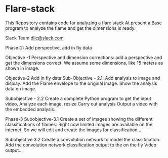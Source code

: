 # Flare-stack
This Repository contains code for analyzing a flare stack
At present a Base program to analyze the flame and get the dimensions is ready.

Slack Team dlic@slack.com

Phase-2: Add perspective, add in fly data

Objective -1 
Perspective and dimension corrections:
add a perspective and get the dimensions correct.
We assume some dimensions, like 15 meters as shown in image.

Objective-2 Add In fly data
Sub-Objective - 2.1, Add analysis to image and display.
Add the Flame envelope to the original image.
Show the analysis data on image.

Subobjective - 2.2 Create a complete Python program to get the input video, 
Analyze each image, resize 
Carry out analysis
Output a video with the embedded analysis.

Phase-3
Subobjective-3.1
Create a set of images showing the different classifications of flames.
Right now limited images are available on the internet.
So we will edit and create the images for classification...

Subobjective 3.2
Create a convolution network to model the classification.
Add the convolution network classification output to the on the fly Video output...
